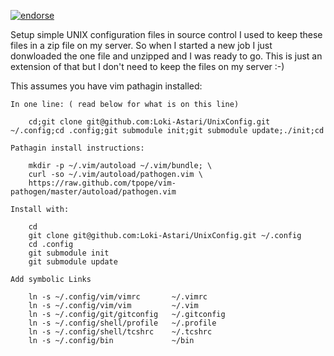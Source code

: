 [![endorse](http://api.coderwall.com/lokiastari/endorsecount.png)](http://coderwall.com/lokiastari)

Setup simple UNIX configuration files in source control
I used to keep these files in a zip file on my server. So when I started a new job I just donwloaded the one file and unzipped and I was ready to go. This is just an extension of that but I don't need to keep the files on my server :-)


This assumes you have vim pathagin installed:

    In one line: ( read below for what is on this line)

        cd;git clone git@github.com:Loki-Astari/UnixConfig.git ~/.config;cd .config;git submodule init;git submodule update;./init;cd

    Pathagin install instructions:

        mkdir -p ~/.vim/autoload ~/.vim/bundle; \
        curl -so ~/.vim/autoload/pathogen.vim \
        https://raw.github.com/tpope/vim-pathogen/master/autoload/pathogen.vim

    Install with: 

        cd
        git clone git@github.com:Loki-Astari/UnixConfig.git ~/.config
        cd .config
        git submodule init
        git submodule update

    Add symbolic Links

        ln -s ~/.config/vim/vimrc       ~/.vimrc
        ln -s ~/.config/vim/vim         ~/.vim
        ln -s ~/.config/git/gitconfig   ~/.gitconfig
        ln -s ~/.config/shell/profile   ~/.profile
        ln -s ~/.config/shell/tcshrc    ~/.tcshrc
        ln -s ~/.config/bin             ~/bin

